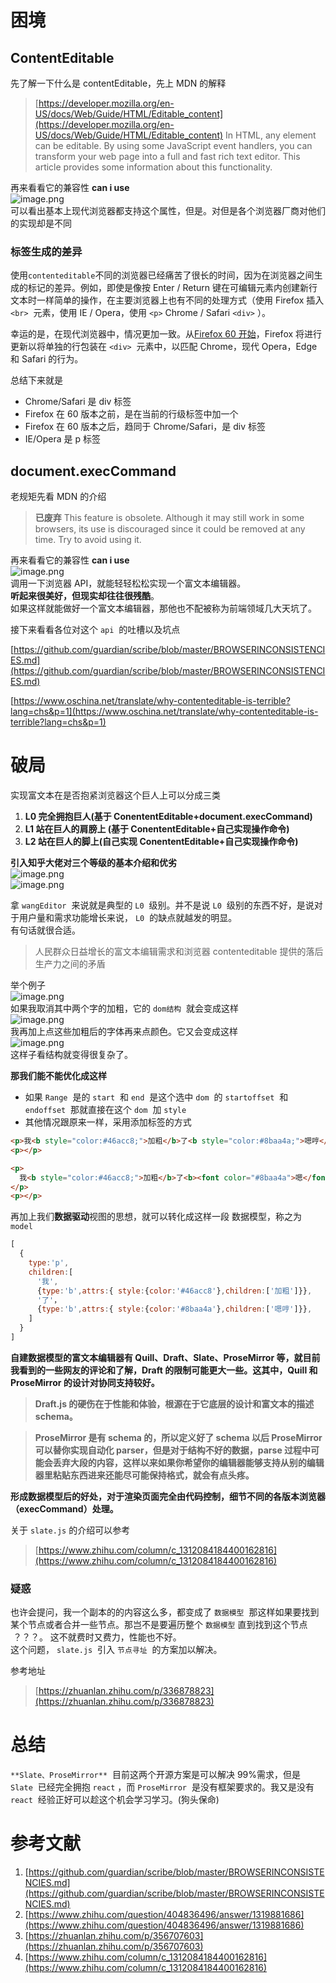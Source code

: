 # 困境

## ContentEditable

先了解一下什么是 contentEditable，先上 MDN 的解释

> [https://developer.mozilla.org/en-US/docs/Web/Guide/HTML/Editable_content](https://developer.mozilla.org/en-US/docs/Web/Guide/HTML/Editable_content)
> In HTML, any element can be editable. By using some JavaScript event handlers,
> you can transform your web page into a full and fast rich text editor.
> This article provides some information about this functionality.

再来看看它的兼容性 **can i use**<br />![image.png](https://cdn.nlark.com/yuque/0/2021/png/1363969/1618750664845-68b805a6-6d59-4803-8eb9-8c4b10227353.png#averageHue=%23e3d6c0&height=264&id=S1qDg&originHeight=527&originWidth=1723&originalType=binary&ratio=1&rotation=0&showTitle=false&size=104765&status=done&style=none&title=&width=861.5)<br />可以看出基本上现代浏览器都支持这个属性，但是。对但是各个浏览器厂商对他们的实现却是不同

### 标签生成的差异

使用`contenteditable`不同的浏览器已经痛苦了很长的时间，因为在浏览器之间生成的标记的差异。例如，即使是像按 Enter / Return 键在可编辑元素内创建新行文本时一样简单的操作，在主要浏览器上也有不同的处理方式（使用 Firefox 插入 `<br>`  元素，使用 IE / Opera，使用 `<p>` Chrome / Safari `<div>` ）。

幸运的是，在现代浏览器中，情况更加一致。从[Firefox 60 开始](https://developer.mozilla.org/en-US/docs/Mozilla/Firefox/Releases/60)，Firefox 将进行更新以将单独的行包装在 `<div>`  元素中，以匹配 Chrome，现代 Opera，Edge 和 Safari 的行为。

总结下来就是

- Chrome/Safari 是 div 标签
- Firefox 在 60 版本之前，是在当前的行级标签中加一个<br/>
- Firefox 在 60 版本之后，趋同于 Chrome/Safari，是 div 标签
- IE/Opera 是 p 标签

## document.execCommand

老规矩先看 MDN 的介绍

> **已废弃**
> This feature is obsolete.
> Although it may still work in some browsers, its use is discouraged since it could be removed at any time. Try to avoid using it.

再来看看它的兼容性 **can i use**<br />![image.png](https://cdn.nlark.com/yuque/0/2021/png/1363969/1618753268487-b470dfd8-de05-4d89-8b9b-b33ee0acd0c5.png#averageHue=%23e6dac5&height=198&id=i2JjQ&originHeight=396&originWidth=1709&originalType=binary&ratio=1&rotation=0&showTitle=false&size=78002&status=done&style=none&title=&width=854.5)<br />调用一下浏览器 API，就能轻轻松松实现一个富文本编辑器。<br />**听起来很美好，但现实却往往很残酷**。<br />如果这样就能做好一个富文本编辑器，那他也不配被称为前端领域几大天坑了。

接下来看看各位对这个 `api`  的吐槽以及坑点

[https://github.com/guardian/scribe/blob/master/BROWSERINCONSISTENCIES.md](https://github.com/guardian/scribe/blob/master/BROWSERINCONSISTENCIES.md)

[https://www.oschina.net/translate/why-contenteditable-is-terrible?lang=chs&p=1](https://www.oschina.net/translate/why-contenteditable-is-terrible?lang=chs&p=1)

# 破局

实现富文本在是否抱紧浏览器这个巨人上可以分成三类

1. **L0 完全拥抱巨人(基于 ConententEditable+document.execCommand)**
2. **L1 站在巨人的肩膀上 (基于 ConententEditable+自己实现操作命令)**
3. **L2 站在巨人的脚上(自己实现 ConententEditable+自己实现操作命令)**

**引入知乎大佬对三个等级的基本介绍和优劣**<br />![image.png](https://cdn.nlark.com/yuque/0/2021/png/1363969/1618755558106-d0a3adbd-b8aa-4efd-a65c-d32553109e6d.png#averageHue=%23424b55&height=287&id=njXlb&originHeight=574&originWidth=1056&originalType=binary&ratio=1&rotation=0&showTitle=false&size=401796&status=done&style=none&title=&width=528)<br />![image.png](https://cdn.nlark.com/yuque/0/2021/png/1363969/1618755573162-7f7f4943-236f-44ab-987c-30660c6544f1.png#averageHue=%23949c9e&height=250&id=bgITX&originHeight=500&originWidth=1064&originalType=binary&ratio=1&rotation=0&showTitle=false&size=204354&status=done&style=none&title=&width=532)

拿 `wangEditor`  来说就是典型的 `L0`  级别。并不是说 `L0`  级别的东西不好，是说对于用户量和需求功能增长来说， `L0`  的缺点就越发的明显。<br />有句话就很合适。

> 人民群众日益增长的富文本编辑需求和浏览器 contenteditable 提供的落后生产力之间的矛盾

举个例子<br />![image.png](https://cdn.nlark.com/yuque/0/2021/png/1363969/1618837564976-58c1d962-6ec5-44a9-9e43-4a250e1ee115.png#averageHue=%23f9f9f9&height=169&id=b3Fmg&originHeight=338&originWidth=1809&originalType=binary&ratio=1&rotation=0&showTitle=false&size=57685&status=done&style=none&title=&width=904.5)<br />如果我取消其中两个字的加粗，它的 `dom结构`  就会变成这样<br />![image.png](https://cdn.nlark.com/yuque/0/2021/png/1363969/1618837640968-2e0e2182-3ec9-4127-b776-ca58980812d3.png#averageHue=%23faf9f9&height=150&id=wy1U5&originHeight=299&originWidth=1808&originalType=binary&ratio=1&rotation=0&showTitle=false&size=50900&status=done&style=none&title=&width=904)<br />我再加上点这些加粗后的字体再来点颜色。它又会变成这样<br />![image.png](https://cdn.nlark.com/yuque/0/2021/png/1363969/1618838177315-8ed8ede4-4824-4820-a91d-9a2c3bd984a4.png#averageHue=%23faf9f9&height=153&id=iAZgN&originHeight=305&originWidth=766&originalType=binary&ratio=1&rotation=0&showTitle=false&size=19729&status=done&style=none&title=&width=383)<br />这样子看结构就变得很复杂了。

**那我们能不能优化成这样**

- 如果 `Range`  是的 `start`  和 `end`  是这个选中 `dom`  的 `startoffset`  和 `endoffset`  那就直接在这个 `dom`  加 `style`
- 其他情况跟原来一样，采用添加标签的方式

```html
<p>我<b style="color:#46acc8;">加粗</b>了<b style="color:#8baa4a;">嗯哼</b></p>
<p></p>

<p>
  我<b style="color:#46acc8;">加粗</b>了<b><font color="#8baa4a">嗯</font>哼</b>
</p>
<p></p>
```

再加上我们**数据驱动**视图的思想，就可以转化成这样一段 数据模型，称之为 `model`

```javascript
[
  {
    type:'p',
    children:[
      '我',
      {type:'b',attrs:{ style:{color:'#46acc8'},children:['加粗']}},
      '了'，
      {type:'b',attrs:{ style:{color:'#8baa4a'},children:['嗯哼']}},
    ]
  }
]
```

**自建数据模型的富文本编辑器有 Quill、Draft、Slate、ProseMirror 等，就目前我看到的一些网友的评论和了解，Draft 的限制可能更大一些。这其中，Quill 和 ProseMirror 的设计对协同支持较好。**

> **Draft.js 的硬伤在于性能和体验，根源在于它底层的设计和富文本的描述 schema。**

> **ProseMirror 是有 schema 的，所以定义好了 schema 以后 ProseMirror 可以替你实现自动化 parser，但是对于结构不好的数据，parse 过程中可能会丢弃大段的内容，这样以来如果你希望你的编辑器能够支持从别的编辑器里粘贴东西进来还能尽可能保持格式，就会有点头疼。**

**形成数据模型后的好处，对于渲染页面完全由代码控制，细节不同的各版本浏览器（execCommand）处理。**

关于 `slate.js` 的介绍可以参考

> [https://www.zhihu.com/column/c_1312084184400162816](https://www.zhihu.com/column/c_1312084184400162816)

### 疑惑

也许会提问，我一个副本的的内容这么多，都变成了 `数据模型`  那这样如果要找到某个节点或者合并一些节点。那岂不是要遍历整个 `数据模型` 直到找到这个节点  ？？？。 这不就费时又费力，性能也不好。<br />这个问题， `slate.js`  引入 `节点寻址`  的方案加以解决。

参考地址

> [https://zhuanlan.zhihu.com/p/336878823](https://zhuanlan.zhihu.com/p/336878823)

# 总结

`**Slate、ProseMirror**`  目前这两个开源方案是可以解决 99%需求，但是 `Slate`  已经完全拥抱 `react` ，而 `ProseMirror`  是没有框架要求的。我又是没有 `react`  经验正好可以趁这个机会学习学习。(狗头保命)

# 参考文献

1. [https://github.com/guardian/scribe/blob/master/BROWSERINCONSISTENCIES.md](https://github.com/guardian/scribe/blob/master/BROWSERINCONSISTENCIES.md)
2. [https://www.zhihu.com/question/404836496/answer/1319881686](https://www.zhihu.com/question/404836496/answer/1319881686)
3. [https://zhuanlan.zhihu.com/p/356707603](https://zhuanlan.zhihu.com/p/356707603)
4. [https://www.zhihu.com/column/c_1312084184400162816](https://www.zhihu.com/column/c_1312084184400162816)

